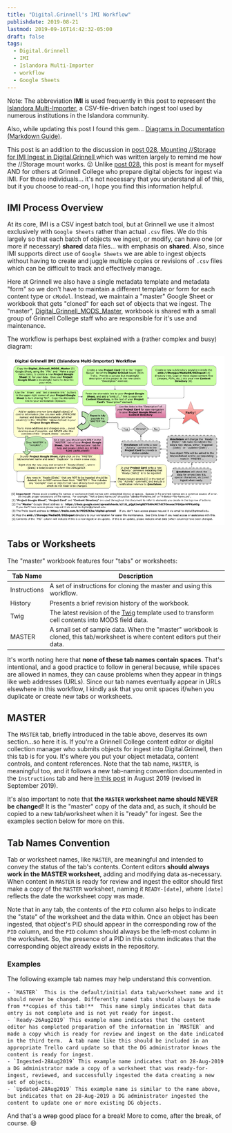 ```yaml
---
title: "Digital.Grinnell's IMI Workflow"
publishdate: 2019-08-21
lastmod: 2019-09-16T14:42:32-05:00
draft: false
tags:
  - Digital.Grinnell
  - IMI
  - Islandora Multi-Importer
  - workflow
  - Google Sheets
---
```


Note: The abbreviation **IMI** is used frequently in this post to represent the [Islandora Multi-Importer](https://github.com/mnylc/islandora_multi_importer.git), a CSV-file-driven batch ingest tool used by numerous institutions in the Islandora community.

Also, while updating this post I found this gem... [Diagrams in Documentation (Markdown Guide)](https://medium.com/technical-writing-is-easy/diagrams-in-documentation-markdown-guide-4e78419e8d2f).

This post is an addition to the discussion in [post 028, Mounting //Storage for IMI Ingest in Digital.Grinnell ](https://static.grinnell.edu/blogs/McFateM/posts/028-mounting-storage-for-imi-ingest-in-digital-grinnell/) which was written largely to remind me how the //Storage mount works. :confused:  Unlike [post 028](https://static.grinnell.edu/blogs/McFateM/posts/028-mounting-storage-for-imi-ingest-in-digital-grinnell/), this post is meant for myself AND for others at Grinnell College who prepare digital objects for ingest via IMI. For those individuals... it's not necessary that you understand all of this, but it you choose to read-on, I hope you find this information helpful.

## IMI Process Overview
At its core, IMI is a CSV ingest batch tool, but at Grinnell we use it almost exclusively with `Google Sheets` rather than actual `.csv` files. We do this largely so that each batch of objects we ingest, or modify, can have one (or more if necessary) **shared** data files... with emphasis on **shared**.  Also, since IMI supports direct use of `Google Sheets` we are able to ingest objects without having to create and juggle multiple copies or revisions of `.csv` files which can be difficult to track and effectively manage.

Here at Grinnell we also have a single metadata template and metadata "form" so we don't have to maintain a different template or form for each content type or `cModel`.  Instead, we maintain a "master" Google Sheet or workbook that gets "cloned" for each set of objects that we ingest.  The "master", [Digital_Grinnell_MODS_Master](https://docs.google.com/spreadsheets/d/1G_pQgKJwtgBZYDAHcMC7dCTOnwexIYGHjarHPFKaAOg/edit#gid=1910204194), workbook is shared with a small group of Grinnell College staff who are responsible for it's use and maintenance.  

The workflow is perhaps best explained with a (rather complex and busy) diagram:

  ![IMI Workflow Diagram](./img/IMI-Workflow-Diagram.png)

## Tabs or Worksheets
The "master" workbook features four "tabs" or worksheets:

| Tab Name | Description |
| --- | --- |
| Instructions | A set of instructions for cloning the master and using this workflow. |
| History | Presents a brief revision history of the workbook. |
| Twig | The latest revision of the [Twig](https://twig.symfony.com/) template used to transform cell contents into MODS field data. |
| MASTER | A small set of sample data.  When the "master" workbook is cloned, this tab/worksheet is where content editors put their data. |

It's worth noting here that **none of these tab names contain spaces**.  That's intentional, and a good practice to follow in general because, while spaces are allowed in names, they can cause problems when they appear in things like web addresses (URLs). Since our tab names eventually appear in URLs elsewhere in this workflow, I kindly ask that you omit spaces if/when you duplicate or create new tabs or worksheets.  

## MASTER
The `MASTER` tab, briefly introduced in the table above, deserves its own section...so here it is.  If you're a Grinnell College content editor or digital collection manager who submits objects for ingest into Digital.Grinnell, then this tab is for you.  It's where you put your object metadata, content controls, and content references. Note that the tab name, `MASTER`, is meaningful too, and it follows a new tab-naming convention documented in the `Instructions` tab and here [in this post](https://static.grinnell.edu/blogs/McFateM/posts/040-digital.grinnells-imi-workflow/) in August 2019 (revised in September 2019).  

It's also important to note that **the `MASTER` worksheet name should NEVER be changed!**  It is the "master" copy of the data and, as such, it should be copied to a new tab/worksheet when it is "ready" for ingest.  See the examples section below for more on this.

## Tab Names Convention
Tab or worksheet names, like `MASTER`, are meaningful and intended to convey the status of the tab's contents.  Content editors **should always work in the MASTER worksheet**, adding and modifying data as-necessary.  When content in `MASTER` is ready for review and ingest the editor should first make a copy of the `MASTER` worksheet, naming it `READY-[date]`, where `[date]` reflects the date the worksheet copy was made.

Note that in any tab, the contents of the `PID` column also helps to indicate the "state" of the worksheet and the data within.  Once an object has been ingested, that object's PID should appear in the corresponding row of the `PID` column, and the `PID` column should always be the left-most column in the worksheet.  So, the presence of a PID in this column indicates that the corresponding object already exists in the repository.     

### Examples
The following example tab names may help understand this convention.

    - `MASTER`  This is the default/initial data tab/worksheet name and it should never be changed. Differently named tabs should always be made from **copies of this tab!**  This name simply indicates that data entry is not complete and is not yet ready for ingest.
    - `Ready-26Aug2019` This example name indicates that the content editor has completed preparation of the information in `MASTER` and made a copy which is ready for review and ingest on the date indicated in the third term.  A tab name like this should be included in an appropriate Trello card update so that the DG administrator knows the content is ready for ingest.
    - `Ingested-28Aug2019` This example name indicates that on 28-Aug-2019 a DG administrator made a copy of a worksheet that was ready-for-ingest, reviewed, and successfully ingested the data creating a new set of objects.  
    - `Updated-28Aug2019` This example name is similar to the name above, but indicates that on 28-Aug-2019 a DG administrator ingested the content to update one or more existing DG objects.

And that's a ~~wrap~~ good place for a break!  More to come, after the break, of course.  :smile:
